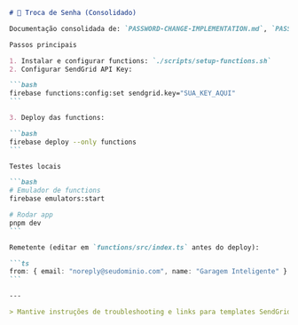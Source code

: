 ````markdown
# 🔑 Troca de Senha (Consolidado)

Documentação consolidada de: `PASSWORD-CHANGE-IMPLEMENTATION.md`, `PASSWORD-CHANGE-SENDGRID.md`.

Passos principais

1. Instalar e configurar functions: `./scripts/setup-functions.sh`
2. Configurar SendGrid API Key:

```bash
firebase functions:config:set sendgrid.key="SUA_KEY_AQUI"
```

3. Deploy das functions:

```bash
firebase deploy --only functions
```

Testes locais

```bash
# Emulador de functions
firebase emulators:start

# Rodar app
pnpm dev
```

Remetente (editar em `functions/src/index.ts` antes do deploy):

```ts
from: { email: "noreply@seudominio.com", name: "Garagem Inteligente" }
```

---

> Mantive instruções de troubleshooting e links para templates SendGrid.

````

